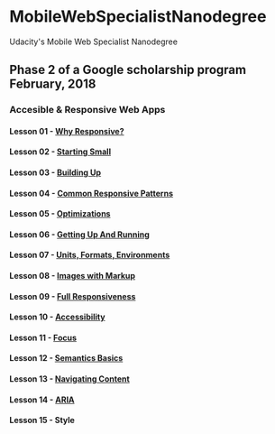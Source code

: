 # MobileWebSpecialistNanodegree
Udacity's Mobile Web Specialist Nanodegree 

## Phase 2 of a Google scholarship program February, 2018

### Accesible & Responsive Web Apps
#### Lesson 01 - [Why Responsive?](https://github.com/TomerPacific/MobileWebSpecialistNanodegree/tree/master/Lesson%2001%20-%20Why%20Responsive)
#### Lesson 02 - [Starting Small](https://github.com/TomerPacific/MobileWebSpecialistNanodegree/tree/master/Lesson%2002%20-%20Starting%20Small)
#### Lesson 03 - [Building Up](https://github.com/TomerPacific/MobileWebSpecialistNanodegree/tree/master/Lesson%2003%20-%20Building%20Up)
#### Lesson 04 - [Common Responsive Patterns](https://github.com/TomerPacific/MobileWebSpecialistNanodegree/tree/master/Lesson%2004%20-%20Common%20Responsive%20Patterns)
#### Lesson 05 - [Optimizations](https://github.com/TomerPacific/MobileWebSpecialistNanodegree/tree/master/Lesson%2005%20-%20Optimizations)
#### Lesson 06 - [Getting Up And Running](https://github.com/TomerPacific/MobileWebSpecialistNanodegree/tree/master/Lesson%2006%20-%20Getting%20Up%20And%20Running)
#### Lesson 07 - [Units, Formats, Environments](https://github.com/TomerPacific/MobileWebSpecialistNanodegree/tree/master/Lesson%2007%20-%20Units%2C%20Formats%2C%20Environments)
#### Lesson 08 - [Images with Markup](https://github.com/TomerPacific/MobileWebSpecialistNanodegree/tree/master/Lesson%2008%20-%20Images%20with%20Markup)
#### Lesson 09 - [Full Responsiveness](https://github.com/TomerPacific/MobileWebSpecialistNanodegree/tree/master/Lesson%2009%20-%20Full%20Responsiveness)
#### Lesson 10 - [Accessibility](https://github.com/TomerPacific/MobileWebSpecialistNanodegree/tree/master/Lesson%2010%20-%20Accessibility)
#### Lesson 11 - [Focus](https://github.com/TomerPacific/MobileWebSpecialistNanodegree/tree/master/Lesson%2011%20-%20Focus)
#### Lesson 12 - [Semantics Basics](https://github.com/TomerPacific/MobileWebSpecialistNanodegree/tree/master/Lesson%2012%20-%20Semantics%20Basics)
#### Lesson 13 - [Navigating Content](https://github.com/TomerPacific/MobileWebSpecialistNanodegree/tree/master/Lesson%2013%20-%20Navigating%20Content)
#### Lesson 14 - [ARIA](https://github.com/TomerPacific/MobileWebSpecialistNanodegree/tree/master/Lesson%2014%20-%20ARIA)

#### Lesson 15 - Style